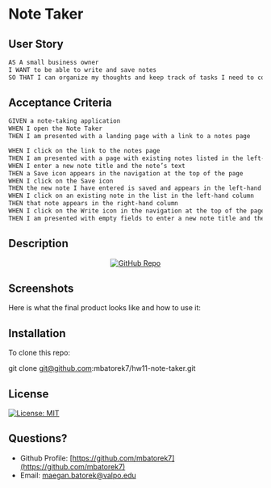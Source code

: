 # Note Taker

## User Story
```md
AS A small business owner
I WANT to be able to write and save notes
SO THAT I can organize my thoughts and keep track of tasks I need to complete
```
## Acceptance Criteria
```md
GIVEN a note-taking application
WHEN I open the Note Taker
THEN I am presented with a landing page with a link to a notes page

WHEN I click on the link to the notes page
THEN I am presented with a page with existing notes listed in the left-hand column, plus empty fields to enter a new note title and the note’s text in the right-hand column
WHEN I enter a new note title and the note’s text
THEN a Save icon appears in the navigation at the top of the page
WHEN I click on the Save icon
THEN the new note I have entered is saved and appears in the left-hand column with the other existing notes
WHEN I click on an existing note in the list in the left-hand column
THEN that note appears in the right-hand column
WHEN I click on the Write icon in the navigation at the top of the page
THEN I am presented with empty fields to enter a new note title and the note’s text in the right-hand column
```

## Description


<p align="center">
    <a href="https://github.com/mbatorek7/hw11-note-taker"><img src="https://img.shields.io/badge/-See Live Site-success?style=for-the-badge"  alt="GitHub Repo" ></a>
</p>

## Screenshots

Here is what the final product looks like and how to use it:


## Installation
To clone this repo:

git clone git@github.com:mbatorek7/hw11-note-taker.git

## License
[![License: MIT](https://img.shields.io/badge/License-MIT-yellow.svg)](https://opensource.org/licenses/MIT)

  ## Questions?
  - Github Profile: [https://github.com/mbatorek7](https://github.com/mbatorek7)
  - Email: [maegan.batorek@valpo.edu](maegan.batorek@valpo.edu)